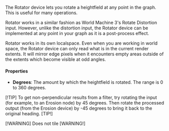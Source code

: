 The Rotator device lets you rotate a heightfield at any point in the graph. This is useful for many operations.

Rotator works in a similar fashion as World Machine 3's Rotate Distortion input. However, unlike the distortion input, the Rotator device can be implemented at any point in your graph as it is a post-process effect.

Rotator works in its own localspace. Even when you are working in world space, the Rotator device can only read what is in the current render extents. It will mirror edge pixels when it encounters empty areas outside of the extents which become visible at odd angles.

#### Properties
- **Degrees**: The amount by which the heightfield is rotated. The range is 0 to 360 degrees.

[!TIP] To get non-perpendicular results from a filter, try rotating the input (for example, to an Erosion node) by 45 degrees. Then rotate the processed output (from the Erosion device) by -45 degrees to bring it back to the original heading. [TIP!]

[!WARNING] Does not tile [WARNING!]
